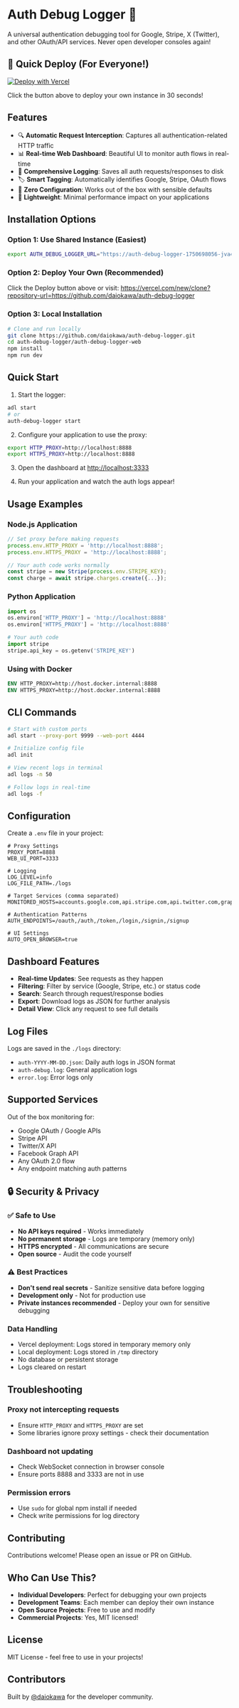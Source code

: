 # Auth Debug Logger 🔐

A universal authentication debugging tool for Google, Stripe, X (Twitter), and other OAuth/API services. Never open developer consoles again!

## 🚀 Quick Deploy (For Everyone!)

[![Deploy with Vercel](https://vercel.com/button)](https://vercel.com/new/clone?repository-url=https://github.com/daiokawa/auth-debug-logger&project-name=my-auth-debug-logger&repository-name=my-auth-debug-logger)

Click the button above to deploy your own instance in 30 seconds!

## Features

- 🔍 **Automatic Request Interception**: Captures all authentication-related HTTP traffic
- 📊 **Real-time Web Dashboard**: Beautiful UI to monitor auth flows in real-time
- 📝 **Comprehensive Logging**: Saves all auth requests/responses to disk
- 🏷️ **Smart Tagging**: Automatically identifies Google, Stripe, OAuth flows
- 🎯 **Zero Configuration**: Works out of the box with sensible defaults
- 🚀 **Lightweight**: Minimal performance impact on your applications

## Installation Options

### Option 1: Use Shared Instance (Easiest)
```bash
export AUTH_DEBUG_LOGGER_URL="https://auth-debug-logger-1750698056-jva4rhh3e-daiokawas-projects.vercel.app"
```

### Option 2: Deploy Your Own (Recommended)
Click the Deploy button above or visit:
https://vercel.com/new/clone?repository-url=https://github.com/daiokawa/auth-debug-logger

### Option 3: Local Installation
```bash
# Clone and run locally
git clone https://github.com/daiokawa/auth-debug-logger.git
cd auth-debug-logger/auth-debug-logger-web
npm install
npm run dev
```

## Quick Start

1. Start the logger:
```bash
adl start
# or
auth-debug-logger start
```

2. Configure your application to use the proxy:
```bash
export HTTP_PROXY=http://localhost:8888
export HTTPS_PROXY=http://localhost:8888
```

3. Open the dashboard at <http://localhost:3333>

4. Run your application and watch the auth logs appear!

## Usage Examples

### Node.js Application
```javascript
// Set proxy before making requests
process.env.HTTP_PROXY = 'http://localhost:8888';
process.env.HTTPS_PROXY = 'http://localhost:8888';

// Your auth code works normally
const stripe = new Stripe(process.env.STRIPE_KEY);
const charge = await stripe.charges.create({...});
```

### Python Application
```python
import os
os.environ['HTTP_PROXY'] = 'http://localhost:8888'
os.environ['HTTPS_PROXY'] = 'http://localhost:8888'

# Your auth code
import stripe
stripe.api_key = os.getenv('STRIPE_KEY')
```

### Using with Docker
```dockerfile
ENV HTTP_PROXY=http://host.docker.internal:8888
ENV HTTPS_PROXY=http://host.docker.internal:8888
```

## CLI Commands

```bash
# Start with custom ports
adl start --proxy-port 9999 --web-port 4444

# Initialize config file
adl init

# View recent logs in terminal
adl logs -n 50

# Follow logs in real-time
adl logs -f
```

## Configuration

Create a `.env` file in your project:

```env
# Proxy Settings
PROXY_PORT=8888
WEB_UI_PORT=3333

# Logging
LOG_LEVEL=info
LOG_FILE_PATH=./logs

# Target Services (comma separated)
MONITORED_HOSTS=accounts.google.com,api.stripe.com,api.twitter.com,graph.facebook.com

# Authentication Patterns
AUTH_ENDPOINTS=/oauth,/auth,/token,/login,/signin,/signup

# UI Settings
AUTO_OPEN_BROWSER=true
```

## Dashboard Features

- **Real-time Updates**: See requests as they happen
- **Filtering**: Filter by service (Google, Stripe, etc.) or status code
- **Search**: Search through request/response bodies
- **Export**: Download logs as JSON for further analysis
- **Detail View**: Click any request to see full details

## Log Files

Logs are saved in the `./logs` directory:
- `auth-YYYY-MM-DD.json`: Daily auth logs in JSON format
- `auth-debug.log`: General application logs
- `error.log`: Error logs only

## Supported Services

Out of the box monitoring for:
- Google OAuth / Google APIs
- Stripe API
- Twitter/X API
- Facebook Graph API
- Any OAuth 2.0 flow
- Any endpoint matching auth patterns

## 🔒 Security & Privacy

### ✅ Safe to Use
- **No API keys required** - Works immediately
- **No permanent storage** - Logs are temporary (memory only)
- **HTTPS encrypted** - All communications are secure
- **Open source** - Audit the code yourself

### ⚠️ Best Practices
- **Don't send real secrets** - Sanitize sensitive data before logging
- **Development only** - Not for production use
- **Private instances recommended** - Deploy your own for sensitive debugging

### Data Handling
- Vercel deployment: Logs stored in temporary memory only
- Local deployment: Logs stored in `/tmp` directory
- No database or persistent storage
- Logs cleared on restart

## Troubleshooting

### Proxy not intercepting requests
- Ensure `HTTP_PROXY` and `HTTPS_PROXY` are set
- Some libraries ignore proxy settings - check their documentation

### Dashboard not updating
- Check WebSocket connection in browser console
- Ensure ports 8888 and 3333 are not in use

### Permission errors
- Use `sudo` for global npm install if needed
- Check write permissions for log directory

## Contributing

Contributions welcome! Please open an issue or PR on GitHub.

## Who Can Use This?

- **Individual Developers**: Perfect for debugging your own projects
- **Development Teams**: Each member can deploy their own instance
- **Open Source Projects**: Free to use and modify
- **Commercial Projects**: Yes, MIT licensed!

## License

MIT License - feel free to use in your projects!

## Contributors

Built by [@daiokawa](https://github.com/daiokawa) for the developer community.